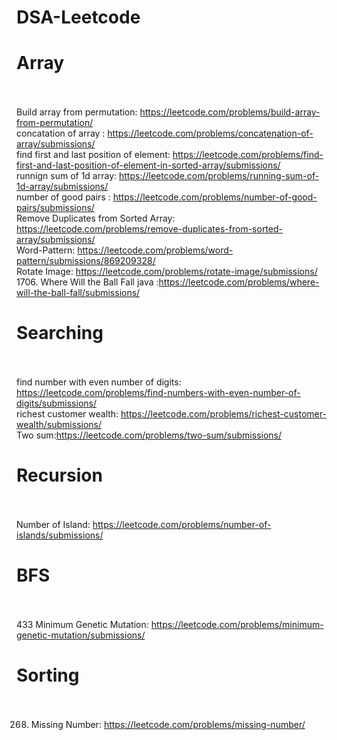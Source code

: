# DSA-Leetcode

# **Array**<br /> <br />
Build array from permutation: https://leetcode.com/problems/build-array-from-permutation/  <br/>
concatation of array : https://leetcode.com/problems/concatenation-of-array/submissions/ <br/>
find first and last position of element: https://leetcode.com/problems/find-first-and-last-position-of-element-in-sorted-array/submissions/ <br/>
runnign sum of 1d array: https://leetcode.com/problems/running-sum-of-1d-array/submissions/   <br/>
number of good pairs : https://leetcode.com/problems/number-of-good-pairs/submissions/   <br/>
Remove Duplicates from Sorted Array: https://leetcode.com/problems/remove-duplicates-from-sorted-array/submissions/ <br/>
Word-Pattern: https://leetcode.com/problems/word-pattern/submissions/869209328/  <br/>
Rotate Image: https://leetcode.com/problems/rotate-image/submissions/ <br/>
1706. Where Will the Ball Fall java :https://leetcode.com/problems/where-will-the-ball-fall/submissions/



# **Searching**<br /> <br />
find number with even number of digits: https://leetcode.com/problems/find-numbers-with-even-number-of-digits/submissions/ <br/>
richest customer wealth: https://leetcode.com/problems/richest-customer-wealth/submissions/ <br/>
Two sum:https://leetcode.com/problems/two-sum/submissions/


# **Recursion**<br /> <br />
Number of Island: https://leetcode.com/problems/number-of-islands/submissions/

# **BFS**<br /> <br />
433 Minimum Genetic Mutation: https://leetcode.com/problems/minimum-genetic-mutation/submissions/


# **Sorting**<br /> <br />
268. Missing Number: https://leetcode.com/problems/missing-number/


